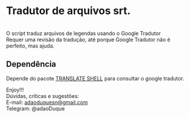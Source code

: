 # Tradutor de arquivos srt.
<br />
O script traduz arquivos de legendas usando o Google Tradutor<br/>
Requer uma revisão da tradução, até porque Google Tradutor não é perfeito, mas ajuda.

## Dependência

Depende do pacote [TRANSLATE SHELL](https://github.com/soimort/translate-shell) para consultar o google tradutor.<br/>

Enjoy!!!
<br />
Dúvidas, críticas e sugestões:<br>
E-mail: adaoduquesn@gmail.com<br>
Telegram: @adaoDuque <br>



